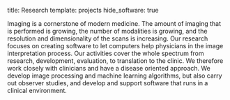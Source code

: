 title: Research
template: projects
hide_software: true

Imaging is a cornerstone of modern medicine. The amount of imaging that is performed is growing, the number of modalities is growing, and the resolution and dimensionality of the scans is increasing. Our research focuses on creating software to let computers help physicians in the image interpretation process. Our activities cover the whole spectrum from research, development, evaluation, to translation to the clinic. We therefore work closely with clinicians and have a disease oriented approach. We develop image processing and machine learning algorithms, but also carry out observer studies, and develop and support software that runs in a clinical environment.
